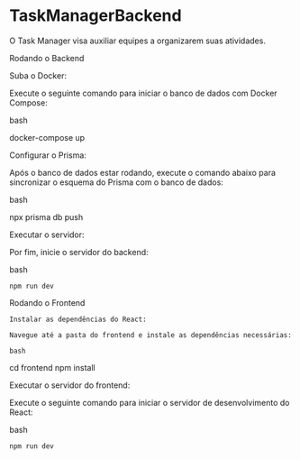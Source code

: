 # TaskManagerBackend

O Task Manager visa auxiliar equipes a organizarem suas atividades. 


Rodando o Backend

Suba o Docker:

Execute o seguinte comando para iniciar o banco de dados com Docker Compose:

bash

docker-compose up

Configurar o Prisma:

Após o banco de dados estar rodando, execute o comando abaixo para sincronizar o esquema do Prisma com o banco de dados:

bash

npx prisma db push

Executar o servidor:

Por fim, inicie o servidor do backend:

bash

    npm run dev

Rodando o Frontend

    Instalar as dependências do React:

    Navegue até a pasta do frontend e instale as dependências necessárias:

    bash

cd frontend
npm install

Executar o servidor do frontend:

Execute o seguinte comando para iniciar o servidor de desenvolvimento do React:

bash

    npm run dev

